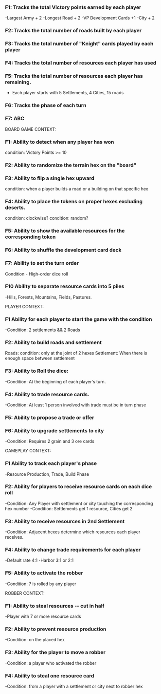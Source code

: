 ### F1: Tracks the total Victory points earned by each player
-Largest Army + 2
-Longest Road + 2
-VP Development Cards +1
-City + 2

### F2: Tracks the total number of roads built by each player

### F3: Tracks the total number of "Knight" cards played by each player

### F4: Tracks the total number of resources each player has used 

### F5: Tracks the total number of resources each player has remaining.
- Each player starts with 5 Settlements, 4 Cities, 15 roads
### F6: Tracks the phase of each turn

### F7: ABC


BOARD GAME CONTEXT:
### F1: Ability to detect when any player has won
condition: Victory Points >= 10
### F2: Ability to randomize the terrain hex on the "board" 

### F3: Ability to flip a single hex upward
condition: when a player builds a road or a building on that specific hex
### F4: Ability to place the tokens on proper hexes excluding deserts.
condition: clockwise?
condition: random?
### F5: Ability to show the available resources for the corresponding token

### F6: Ability to shuffle the development card deck

### F7: Ability to set the turn order
Condition - High-order dice roll

### F10 Ability to separate resource cards into 5 piles
-Hills, Forests, Mountains, Fields, Pastures. 


PLAYER CONTEXT:
### F1 Ability for each player to start the game with the condition
-Condition: 2 settlements && 2 Roads
### F2: Ability to build roads and settlement
Roads: condition: only at the joint of 2 hexes 
Settlement: When there is enough space between settlement
### F3: Ability to Roll the dice:
-Condition: At the beginning of each player's turn. 
### F4: Ability to trade resource cards.
-Condition: At least 1 person involved with trade must be in turn phase
### F5: Ability to propose a trade or offer

### F6: Ability to upgrade settlements to city
-Condition: Requires 2 grain and 3 ore cards

GAMEPLAY CONTEXT:
### F1 Ability to track each player's phase
-Resource Production, Trade, Build Phase
### F2: Ability for players to receive resource cards on each dice roll
-Condition: Any Player with settlement or city touching the corresponding hex number
-Condition: Settlements get 1 resource, Cities get 2
### F3: Ability to receive resources in 2nd Settlement
-Condition: Adjacent hexes determine which resources each player receives. 
### F4: Ability to change trade requirements for each player
-Default rate 4:1
-Harbor 3:1 or 2:1
### F5: Ability to activate the robber
-Condition: 7 is rolled by any player

ROBBER CONTEXT:
### F1: Ability to steal resources -- cut in half
-Player with 7 or more resource cards
### F2: Ability to prevent resource production
-Condition: on the placed hex
### F3: Ability for the player to move a robber
-Condition: a player who activated the robber
### F4: Ability to steal one resource card
-Condition: from a player with a settlement or city next to robber hex









